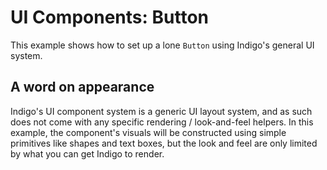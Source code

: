 # UI Components: Button

This example shows how to set up a lone `Button` using Indigo's general UI system. 

## A word on appearance

Indigo's UI component system is a generic UI layout system, and as such does not come with any specific rendering / look-and-feel helpers. In this example, the component's visuals will be constructed using simple primitives like shapes and text boxes, but the look and feel are only limited by what you can get Indigo to render.
